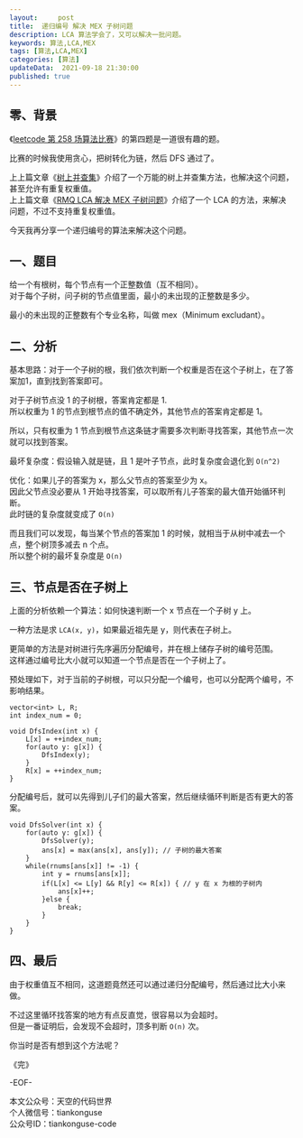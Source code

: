 ```yaml
---   
layout:     post  
title:  递归编号 解决 MEX 子树问题
description: LCA 算法学会了，又可以解决一批问题。     
keywords: 算法,LCA,MEX  
tags: [算法,LCA,MEX]    
categories: [算法]  
updateData:  2021-09-18 21:30:00  
published: true  
---  
```



## 零、背景  


《[leetcode 第 258 场算法比赛](https://mp.weixin.qq.com/s/m55Do8IQPU4RcAPs2uX1uA)》的第四题是一道很有趣的题。  


比赛的时候我使用贪心，把树转化为链，然后 DFS 通过了。  



上上篇文章《[树上并查集](https://mp.weixin.qq.com/s/JEZ0-uqSrfBHZZask3PPBA)》介绍了一个万能的树上并查集方法，也解决这个问题，甚至允许有重复权重值。  
上上篇文章《[RMQ LCA 解决 MEX 子树问题](https://mp.weixin.qq.com/s/qg34lLbiHWLXzuAr1RRhRQ)》介绍了一个 LCA 的方法，来解决问题，不过不支持重复权重值。  


今天我再分享一个递归编号的算法来解决这个问题。  


## 一、题目  


给一个有根树，每个节点有一个正整数值（互不相同）。  
对于每个子树，问子树的节点值里面，最小的未出现的正整数是多少。  


最小的未出现的正整数有个专业名称，叫做 mex（Minimum excludant）。  


## 二、分析  


基本思路：对于一个子树的根，我们依次判断一个权重是否在这个子树上，在了答案加1，直到找到答案即可。  


对于子树节点没 1 的子树根，答案肯定都是 1.  
所以权重为 1 的节点到根节点的值不确定外，其他节点的答案肯定都是 1。  


所以，只有权重为 1 节点到根节点这条链才需要多次判断寻找答案，其他节点一次就可以找到答案。  


最坏复杂度：假设输入就是链，且 1 是叶子节点，此时复杂度会退化到 `O(n^2)`  


优化：如果儿子的答案为 x，那么父节点的答案至少为 x。  
因此父节点没必要从 1 开始寻找答案，可以取所有儿子答案的最大值开始循环判断。  
此时链的复杂度就变成了 `O(n)`  


而且我们可以发现，每当某个节点的答案加 1 的时候，就相当于从树中减去一个点，整个树顶多减去 n 个点。  
所以整个树的最坏复杂度是 `O(n)`  


## 三、节点是否在子树上


上面的分析依赖一个算法：如何快速判断一个 x 节点在一个子树 y 上。  


一种方法是求 `LCA(x, y)`，如果最近祖先是 y，则代表在子树上。  


更简单的方法是对树进行先序遍历分配编号，并在根上储存子树的编号范围。  
这样通过编号比大小就可以知道一个节点是否在一个子树上了。  


预处理如下，对于当前的子树根，可以只分配一个编号，也可以分配两个编号，不影响结果。  


```
vector<int> L, R;
int index_num = 0;

void DfsIndex(int x) {
    L[x] = ++index_num;
    for(auto y: g[x]) {
        DfsIndex(y);
    }
    R[x] = ++index_num;
}
```


分配编号后，就可以先得到儿子们的最大答案，然后继续循环判断是否有更大的答案。  


```
void DfsSolver(int x) {
    for(auto y: g[x]) {
        DfsSolver(y);
        ans[x] = max(ans[x], ans[y]); // 子树的最大答案
    }
    while(rnums[ans[x]] != -1) {
        int y = rnums[ans[x]];
        if(L[x] <= L[y] && R[y] <= R[x]) { // y 在 x 为根的子树内
            ans[x]++;
        }else {
            break;
        }
    }
}
```


## 四、最后


由于权重值互不相同，这道题竟然还可以通过递归分配编号，然后通过比大小来做。  


不过这里循环找答案的地方有点反直觉，很容易以为会超时。  
但是一番证明后，会发现不会超时，顶多判断 `O(n)` 次。  


你当时是否有想到这个方法呢？  



《完》  


-EOF-  



本文公众号：天空的代码世界  
个人微信号：tiankonguse  
公众号ID：tiankonguse-code  
  

